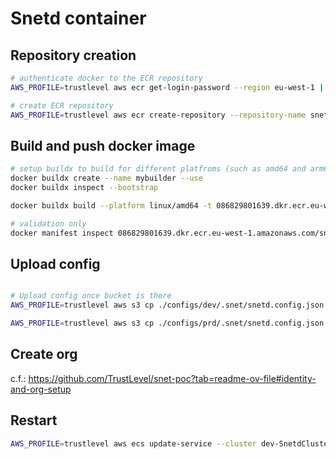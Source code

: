 # Snetd container

## Repository creation

```bash
# authenticate docker to the ECR repository
AWS_PROFILE=trustlevel aws ecr get-login-password --region eu-west-1 | docker login --username AWS --password-stdin 086829801639.dkr.ecr.eu-west-1.amazonaws.com

# create ECR repository
AWS_PROFILE=trustlevel aws ecr create-repository --repository-name snetd --region eu-west-1
```

## Build and push docker image

```bash
# setup buildx to build for different platfroms (such as amd64 and arm64)
docker buildx create --name mybuilder --use
docker buildx inspect --bootstrap

docker buildx build --platform linux/amd64 -t 086829801639.dkr.ecr.eu-west-1.amazonaws.com/snetd:latest --push .

# validation only
docker manifest inspect 086829801639.dkr.ecr.eu-west-1.amazonaws.com/snetd:latest
```

## Upload config

```bash

# Upload config once bucket is there
AWS_PROFILE=trustlevel aws s3 cp ./configs/dev/.snet/snetd.config.json s3://dev-snetd-config/snetd.config.json

AWS_PROFILE=trustlevel aws s3 cp ./configs/prd/.snet/snetd.config.json s3://prd-snetd-config/snetd.config.json

```

## Create org

 c.f.: https://github.com/TrustLevel/snet-poc?tab=readme-ov-file#identity-and-org-setup

## Restart

```bash
AWS_PROFILE=trustlevel aws ecs update-service --cluster dev-SnetdCluster --service dev-SnetdFargateService --force-new-deployment --region eu-west-1 
```
